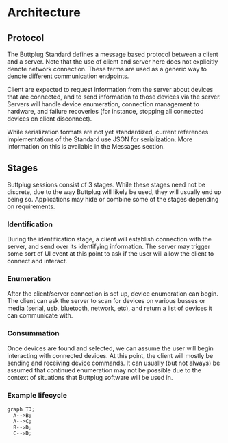 # Architecture

## Protocol

The Buttplug Standard defines a message based protocol between a client and a server. Note that the use of client and server here does not explicitly denote network connection. These terms are used as a generic way to denote different communication endpoints.

Client are expected to request information from the server about devices that are connected, and to send information to those devices via the server. Servers will handle device enumeration, connection management to hardware, and failure recoveries \(for instance, stopping all connected devices on client disconnect\).

While serialization formats are not yet standardized, current references implementations of the Standard use JSON for serialization. More information on this is available in the Messages section.

## Stages

Buttplug sessions consist of 3 stages. While these stages need not be discrete, due to the way Buttplug will likely be used, they will usually end up being so. Applications may hide or combine some of the stages depending on requirements.

### Identification

During the identification stage, a client will establish connection with the server, and send over its identifying information. The server may trigger some sort of UI event at this point to ask if the user will allow the client to connect and interact.

### Enumeration

After the client/server connection is set up, device enumeration can begin. The client can ask the server to scan for devices on various busses or media \(serial, usb, bluetooth, network, etc\), and return a list of devices it can communicate with.

### Consummation

Once devices are found and selected, we can assume the user will begin interacting with connected devices. At this point, the client will mostly be sending and receiving device commands. It can usually \(but not always\) be assumed that continued enumeration may not be possible due to the context of situations that Buttplug software will be used in.

### Example lifecycle

```mermaid
graph TD;
  A-->B;
  A-->C;
  B-->D;
  C-->D;
```
